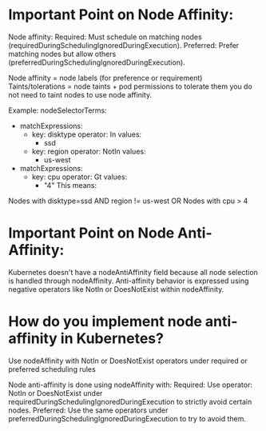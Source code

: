 # Important Point on Node Affinity:
Node affinity:
Required: Must schedule on matching nodes (requiredDuringSchedulingIgnoredDuringExecution).
Preferred: Prefer matching nodes but allow others (preferredDuringSchedulingIgnoredDuringExecution).

Node affinity = node labels (for preference or requirement)
Taints/tolerations = node taints + pod permissions to tolerate them
you do not need to taint nodes to use node affinity.

Example:
nodeSelectorTerms:
- matchExpressions:
  - key: disktype
    operator: In
    values:
    - ssd
  - key: region
    operator: NotIn
    values:
    - us-west
- matchExpressions:
  - key: cpu
    operator: Gt
    values:
    - "4"
This means:

Nodes with disktype=ssd AND region != us-west
OR
Nodes with cpu > 4

# Important Point on Node Anti-Affinity:
Kubernetes doesn't have a nodeAntiAffinity field because all node selection is handled through nodeAffinity. Anti-affinity behavior is expressed using negative operators like NotIn or DoesNotExist within nodeAffinity.

# How do you implement node anti-affinity in Kubernetes?
 Use nodeAffinity with NotIn or DoesNotExist operators under required or preferred scheduling rules

 Node anti-affinity is done using nodeAffinity with:
 Required: Use operator: NotIn or DoesNotExist under requiredDuringSchedulingIgnoredDuringExecution to strictly avoid certain nodes.
 Preferred: Use the same operators under preferredDuringSchedulingIgnoredDuringExecution to try to avoid them.